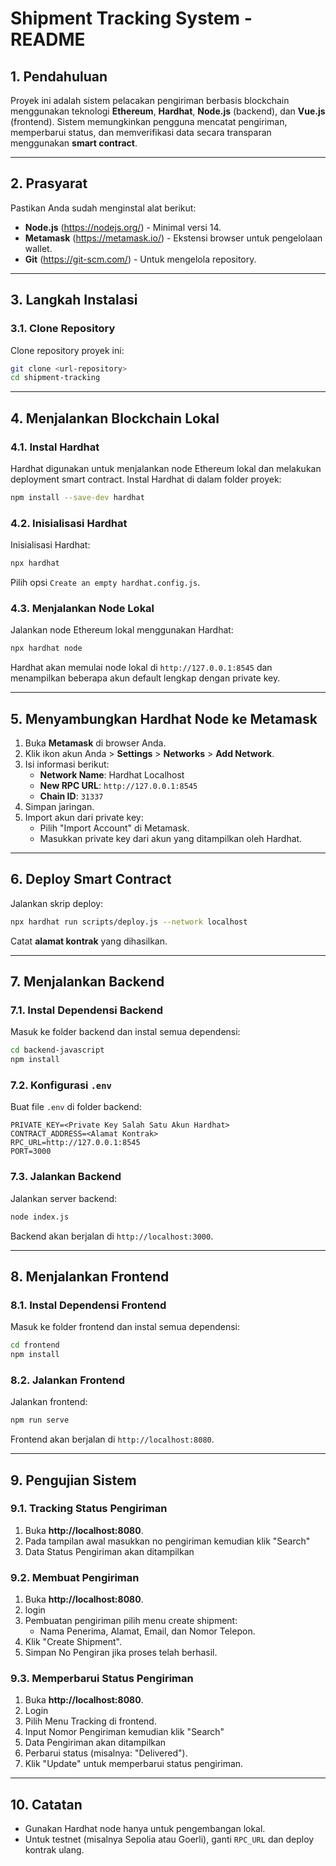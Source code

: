 # Shipment Tracking System - README

## **1. Pendahuluan**
Proyek ini adalah sistem pelacakan pengiriman berbasis blockchain menggunakan teknologi **Ethereum**, **Hardhat**, **Node.js** (backend), dan **Vue.js** (frontend). Sistem memungkinkan pengguna mencatat pengiriman, memperbarui status, dan memverifikasi data secara transparan menggunakan **smart contract**.

---

## **2. Prasyarat**
Pastikan Anda sudah menginstal alat berikut:
- **Node.js** (https://nodejs.org/) - Minimal versi 14.
- **Metamask** (https://metamask.io/) - Ekstensi browser untuk pengelolaan wallet.
- **Git** (https://git-scm.com/) - Untuk mengelola repository.

---

## **3. Langkah Instalasi**

### **3.1. Clone Repository**
Clone repository proyek ini:
```bash
git clone <url-repository>
cd shipment-tracking
```

---

## **4. Menjalankan Blockchain Lokal**

### **4.1. Instal Hardhat**
Hardhat digunakan untuk menjalankan node Ethereum lokal dan melakukan deployment smart contract. Instal Hardhat di dalam folder proyek:
```bash
npm install --save-dev hardhat
```

### **4.2. Inisialisasi Hardhat**
Inisialisasi Hardhat:
```bash
npx hardhat
```
Pilih opsi `Create an empty hardhat.config.js`.

### **4.3. Menjalankan Node Lokal**
Jalankan node Ethereum lokal menggunakan Hardhat:
```bash
npx hardhat node
```
Hardhat akan memulai node lokal di `http://127.0.0.1:8545` dan menampilkan beberapa akun default lengkap dengan private key.

---

## **5. Menyambungkan Hardhat Node ke Metamask**

1. Buka **Metamask** di browser Anda.
2. Klik ikon akun Anda > **Settings** > **Networks** > **Add Network**.
3. Isi informasi berikut:
   - **Network Name**: Hardhat Localhost
   - **New RPC URL**: `http://127.0.0.1:8545`
   - **Chain ID**: `31337`
4. Simpan jaringan.
5. Import akun dari private key:
   - Pilih "Import Account" di Metamask.
   - Masukkan private key dari akun yang ditampilkan oleh Hardhat.

---

## **6. Deploy Smart Contract**

Jalankan skrip deploy:
```bash
npx hardhat run scripts/deploy.js --network localhost
```

Catat **alamat kontrak** yang dihasilkan.

---

## **7. Menjalankan Backend**

### **7.1. Instal Dependensi Backend**
Masuk ke folder backend dan instal semua dependensi:
```bash
cd backend-javascript
npm install
```

### **7.2. Konfigurasi `.env`**
Buat file `.env` di folder backend:
```plaintext
PRIVATE_KEY=<Private Key Salah Satu Akun Hardhat>
CONTRACT_ADDRESS=<Alamat Kontrak>
RPC_URL=http://127.0.0.1:8545
PORT=3000
```

### **7.3. Jalankan Backend**
Jalankan server backend:
```bash
node index.js
```

Backend akan berjalan di `http://localhost:3000`.

---

## **8. Menjalankan Frontend**

### **8.1. Instal Dependensi Frontend**
Masuk ke folder frontend dan instal semua dependensi:
```bash
cd frontend
npm install
```

### **8.2. Jalankan Frontend**
Jalankan frontend:
```bash
npm run serve
```

Frontend akan berjalan di `http://localhost:8080`.

---

## **9. Pengujian Sistem**

### **9.1. Tracking Status Pengiriman**
1. Buka **http://localhost:8080**.
2. Pada tampilan awal masukkan no pengiriman kemudian klik "Search"
3. Data Status Pengiriman akan ditampilkan

### **9.2. Membuat Pengiriman**
1. Buka **http://localhost:8080**.
2. login
2. Pembuatan pengiriman pilih menu create shipment:
   - Nama Penerima, Alamat, Email, dan Nomor Telepon.
3. Klik "Create Shipment".
4. Simpan No Pengiran jika proses telah berhasil.

### **9.3. Memperbarui Status Pengiriman**
1. Buka **http://localhost:8080**.
2. Login
3. Pilih Menu Tracking di frontend.
4. Input Nomor Pengiriman kemudian klik "Search"
5. Data Pengiriman akan ditampilkan
6. Perbarui status (misalnya: "Delivered").
7. Klik "Update" untuk memperbarui status pengiriman.

---

## **10. Catatan**
- Gunakan Hardhat node hanya untuk pengembangan lokal.
- Untuk testnet (misalnya Sepolia atau Goerli), ganti `RPC_URL` dan deploy kontrak ulang.
